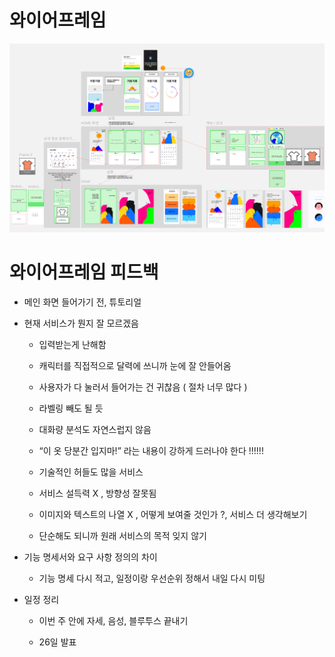 # 와이어프레임
![alt text](image.png)

# 와이어프레임 피드백
 

- 메인 화면 들어가기 전, 튜토리얼

- 현재 서비스가 뭔지 잘 모르겠음

  - 입력받는게 난해함

  - 캐릭터를 직접적으로 달력에 쓰니까 눈에 잘 안들어옴

  - 사용자가 다 눌러서 들어가는 건 귀찮음 ( 절차 너무 많다 )

  - 라벨링 빼도 될 듯

  - 대화량 분석도 자연스럽지 않음

  - “이 옷 당분간 입지마!” 라는 내용이 강하게 드러나야 한다 !!!!!!

  - 기술적인 허들도 많을 서비스 

  - 서비스 설득력 X , 방향성 잘못됨

  - 이미지와 텍스트의 나열 X , 어떻게 보여줄 것인가 ?, 서비스 더 생각해보기

  - 단순해도 되니까 원래 서비스의 목적 잊지 않기 

 

- 기능 명세서와 요구 사항 정의의 차이

  - 기능 명세 다시 적고, 일정이랑 우선순위 정해서 내일 다시 미팅

 

- 일정 정리

  - 이번 주 안에 자세, 음성, 블루투스 끝내기

  - 26일 발표
